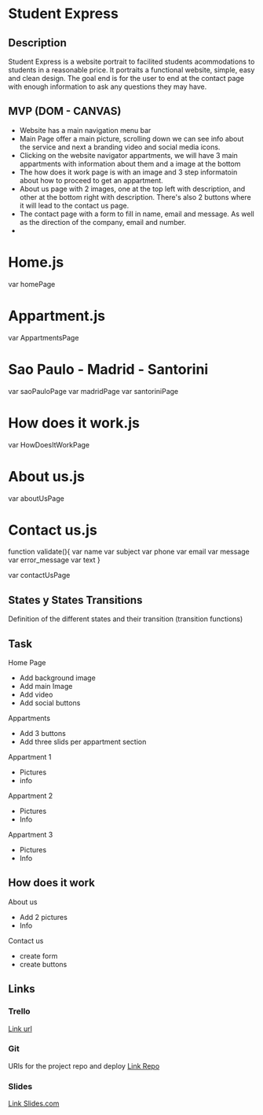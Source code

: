 # Student Express

## Description

Student Express is a website portrait to facilited students acommodations to students in a reasonable price. It portraits a functional website, simple, easy and clean design. The goal end is for the user to end at the contact page with enough information to ask any questions they may have.

## MVP (DOM - CANVAS)

- Website has a main navigation menu bar
- Main Page offer a main picture, scrolling down we can see info about the service and next a branding video and social media icons. 
- Clicking on the website navigator appartments, we will have 3 main appartments with information about them and a image at the bottom
- The how does it work page is with an image and 3 step informatoin about how to proceed to get an appartment.
- About us page with 2 images, one at the top left  with description, and other at the bottom right with description. There's also 2 buttons where it will lead to the contact us page.
- The contact page with a form to fill in name, email and message. As well as the direction of the company, email and number.
- 


# Home.js
var homePage

# Appartment.js 
var AppartmentsPage

# Sao Paulo - Madrid - Santorini

var saoPauloPage 
var madridPage 
var santoriniPage 

# How does it work.js 

var HowDoesItWorkPage


# About us.js 

var aboutUsPage

# Contact us.js 

function validate(){ 
var name 
var subject 
var phone
var email 
var message 
var error_message 
var text
}

var contactUsPage



## States y States Transitions
Definition of the different states and their transition (transition functions)


## Task
Home Page
- Add background image
- Add main Image
- Add video
- Add social buttons

Appartments
- Add 3 buttons
- Add three slids per appartment section

Appartment 1
- Pictures 
- info

Appartment 2
- Pictures 
- Info

Appartment 3
- Pictures
- Info

How does it work
- 


About us
- Add 2 pictures
- Info

Contact us
- create form
- create buttons

## Links

### Trello
[Link url](https://trello.com/b/39r5Y6bS/student-express)

### Git
URls for the project repo and deploy
[Link Repo]( https://lucyjunior.github.io/StudentExpress1/)


### Slides
[Link Slides.com](https://docs.google.com/presentation/d/11l6tVfRpTi51P2x79BOKFbMN54iARQkZiKFiklOIR4c/edit#slide=id.g442eb61d9d_0_0)
